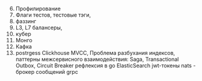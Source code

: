 6. Профилирование
10. Флаги тестов, тестовые тэги, 
11. фаззинг
14. L3, L7 балансеры, 
15. кубер
16. Монго
19. Кафка
21. postrgess
Clickhouse
MVCC, 
Проблема разбухания индексов, 
паттерны межсервисного взаимодействия: Saga, Transactional Outbox, Circuit Breaker
рефлексия в go
ElasticSearch
jwt-токены
nats - брокер сообщений
grpc
